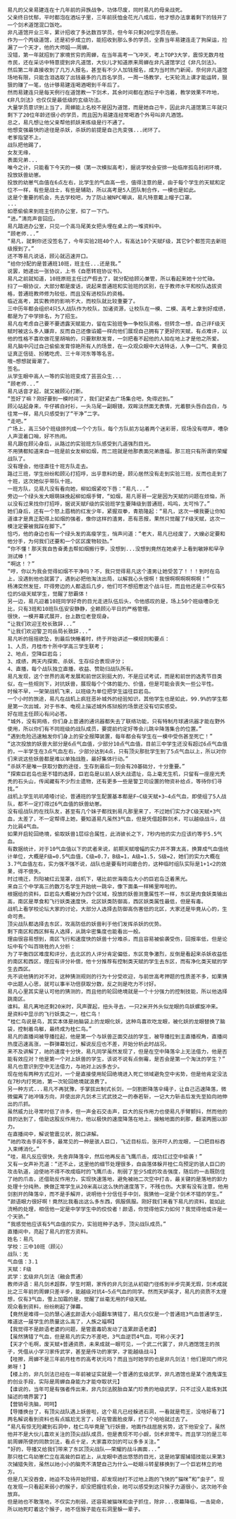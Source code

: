 	易凡的父亲易建连在十几年前的异族战争，功体尽废，同时易凡的母亲战死。
	父亲终日忧郁，平时都泡在酒坛子里，三年前抚恤金花光八成后，他才想办法拿着剩下的钱开了一个剑术道馆混口饭吃。
	非凡道馆开业三年，累计招收了多达数百学员，但今年只剩20位学员在册。
	作为一个丙级道馆，还是初步成立的，能招收到那么多的学员，全靠当年易建连走了狗屎运，捡漏了一个天才，他的大师姐——周蝉。
	没错，第一年就招到了家境贫穷的周蝉，在当年高考一飞冲天，考上TOP3大学，震惊无数月桂市民，还在采访中特意提到非凡道馆，大伙儿才知道原来周蝉在非凡道馆学过《非凡剑法》。
	然后第二年直接收到了几万人报名，甚至有不少人加钱报名，成为当时热门新闻，奈何非凡道馆场地有限，只能含泪选取了出钱最多的几百名学员，一周一场教学，七天轮流上课才能运转，狠狠的赚了一笔，估计够易建连喝酒喝到千年后了。
	然而易建连只是每天例行在道馆教一下剑术，其余时间都在酒坛子中泡着，教学效果不咋地，《非凡剑法》也仅仅是最低级的玄级功法。
	大量学员意识到上当了，周蝉能上名校不是因为道馆，而是她自己牛，因此非凡道馆第三年就只剩下了20位年龄还很小的学员，而且因为易建连经常喝酒个外号叫非凡酒馆。
	总之，易凡想让他父亲帮他抓妖来练级是行不通了。
	他想变强最快的途径是杀妖，杀妖的前提是自己先变强...闭环了。
	老爹指望不上，
	战队把他踢了，
	女友无缘，
	表面兄弟...
	唯今之计，只能看下今天的一模（第一次模拟高考），据说学校会安排一处临岸孤岛封闭环境，投放妖兽幼崽。
	投放的幼崽气血值在6点左右，比学生的气血高一些，值得注意的是，由于每个学生的天赋和定位不一样，有些是战士，有些是辅助，所以高考是5人团队制合作，一模也是如此。
	这是个重要的机会，先去学校吧，为了防止被NPC嘲讽，易凡特意戴上帽子口罩。
	...
	如愿偷偷来到班主任的办公室，扣了一下门。
	“进。”清亮声音回应。
	易凡踏进办公室，只见一个高马尾美女把头埋在桌上的一堆资料中。
	“顾老师...”
	“易凡，就剩你还没签名了，今年实验2班40个人，有高达10个天赋F级，其它9个都签完去新班级报到了。”
	还不等易凡说话，顾沁就迅速开口。
	“给你分配的是普通班10班，班主任...还是我。”
	说罢，她递出一张协议，上书《自愿转班协议书》。
	易凡之前就知道，10班原班主任过产假去了，就分配给顾沁兼管，所以看起来她十分忙碌。
	扫了一眼协议，大部分都是废话，说起来普通班和实验班的区别，在于教师水平和校队选拔资格，普通班教师修为较低，而且没有进校队的资格。
	临近高考，其实教师的影响不大，而校队就比较重要了。
	三中历年都会组织4只5人战队作为校队，加诸资源，让校队在一模、二模、高考上拿到好成绩，都是为了中学排名，为了招生。
	易凡在考虑自己要不要透露天赋能力，留在实验班争一争校队资格，但转念一想，自己评F级天赋时被这么多人嫌弃，反而自己还像谄媚一样向他们展现自己拥有了更好的天赋，有点难评，以他的性格不喜欢做花里胡哨的，只要默默发育，一剑把看不起他的人拍在地上才是他之所爱。
	易凡脑中闪过自己偷偷发育惊艳所有人的场景，在一众观众眼中大话特话，人争一口气、黄昏见证真正信徒、扮猪吃虎、三十年河东等等名言。
	哦~想想就膏潮了。
	签名。
	从学生眼中高人一等的实验班变成了芸芸众生...
	“顾老师...”
	易凡话音才起，就又被顾沁打断。
	“签好了嘛？刚好要到一模时间了，我们赶紧去广场集合吧，免得迟到。”
	顾沁站起身来，牛仔裤白衬衫，一头马尾一副眼镜，双眸淡然面无表情，光着额头唇白齿白，与往常一样，易凡只感受到了“干净”二字。
	“走吧。”
	广场上，高三50个班级排列成一个个方队，每个方队前方站着两个迷彩哥，现场没有噤声，嘈杂人声混着口哨，好不热闹。
	易凡跟在顾沁身后，从路过的实验班方队感受到几道强烈目光。
	不用猜都知道来自一班是前女友柳如烟，而二班就是他那表面兄弟唐福，那三班只有所谓的荣耀战队了。
	没有理会，他径直往十班方队走去。
	路过三班，学生纷纷和顾沁打招呼，出乎意料的是，顾沁居然没有走到实验三班，反而也走到了十班，这次她似乎带队十班。
	一班方队，见易凡没有看向她，柳如烟紧咬下唇：“易凡...”
	旁边一个绿头发大眼萌妹挽起柳如烟手臂，“如烟，易凡哥哥一定是因为天赋的问题在烦恼，所以没有过来找你打招呼，据说天赋F级的实验班学生要降级到普通班，呜呜，太可怜了。”
	她们身后，还有一个怒上眉梢的红发少年，紧握双拳，青筋隆起：“易凡，这次一模我要让你知道谁才是真正配得上如烟的强者，像你这样的渣男，恶有恶报，果然只觉醒了F级天赋，这次一模注定要被我踩在脚下。”
	恰巧，他的身边也有一个绿头发的高瘦学生，悄声问道：“老大，易凡已经废了，大嫂必定要和他分手，为何我们还要和一个区区废物较劲。”
	“你不懂！那天我自告奋勇去帮如烟搬行李，没想到...没想到竟然在她桌子上看到敏婷和早孕测试棒！”
	“啊这！？”
	“哼，你以为我会觉得如烟不干净吗？不，我只觉得易凡这个渣男让她受苦了！！！到时在岛上，没遇到他也就罢了，遇到必把他淘汰出局，以解我心头恨啊！我恨啊啊啊啊啊啊！”
	杨沸突然发狂，吓得旁边的人都退后几步，他们可不想招惹这个战斗狂，而且他还是三中仅有5位的S级天赋学生，觉醒了怒霸体！
	另一边，易凡迎着10班同学好奇的目光走进队伍后头，令他感叹的是，场上50个班级嘈杂无比，只有3班和10班队伍安安静静，全赖顾沁平日的严格管理。
	很快，一模开幕式展开，台上数位老登现身。
	“让我们欢迎王校长致辞...”
	“让我们欢迎警卫司岳局长致辞...”
	易凡听的摇摇欲坠，到最后快睡着时，终于开始讲述一模规则和要点：
	1、人员，月桂市十所中学高三学生联考；
	2、地点，空降巨岩岛；
	3、成绩，两天内探索、杀妖、生存综合表现评分；
	4、直播，每个战队独立直播，收益、赞助归战队所有。
	易凡发现，这个世界的高考发展和前世区别挺大的，不是应试考试，而是和前世的选秀节目类似，在一些规则下，对抗妖兽，展现每个个体的能力、价值，但是可能会丧失一些公平性。
	时候不早，一架架战机飞来，以班级为单位把学生运往巨岩岛。
	一个小时的旅途，易凡在战机上疯狂恶补城外的经验知识，其他学生也是如此，99.9%的学生都是第一次出城，对于书本、电视上描述城外炼狱般的场景还没有切实感受。
	好在班主任顾沁有问必答。
	“城外，没有网络，你们身上普通的通讯器都失去了联络功能，只有特制月球通讯器才能在野外使用，所以你们有不同班级的战队成员，要提前约定好等会儿跳伞降落集合的位置。”
	“遇到危险迅速触发你们身上的安全报障装置，每年都会有学生在一模中受伤甚至死亡！”
	“这次投放的妖兽大部分是6点气血值，少部分10点气血值，目前三中学生还没有超过6点气血值的，一半学生在3点气血左右，少部分达到4点，只有顶尖那批学生到了5点气血以上，所以对你们来说这些妖兽都是难以单独战胜，最好集体行动。”
	“杀妖不是唯一获取分数的途径，生存到最后一刻会有20基础分，十分重要。”
	“探索巨岩岛也是不错的选择，巨岩岛是以前人妖大战遗址，岛上毫无生机，只留有一座座光秃秃的石头山，传闻藏有不少烈士遗物，还有更多一些是警卫司设置的物资补给点，等待你们寻找。”
	战机上学生叽叽喳喳讨论，普通班的学生配置基本都是F~C级天赋+3~4点气血，即使组了5人战队，都不一定打得过6气血值的妖兽幼崽。
	没有组战队的在找队友，甚至有几个妹子都找到易凡那里来了，不过她们实力才C级天赋+3气血，太差了，不一定帮得上她，要知道易凡虽然3气血，但是凭借超群剑术，可以越级战斗，战力比肩4气血。
	如果开启轮回绝境，偷取妖兽1层综合属性，此消彼长之下，7秒内他的实力应该约等于5.5气血。
	有数据统计，对于10气血值以下的武者来说，前期天赋增幅的实力并不算太高，换算成气血值统计单位，大概是F级=0.5气血值，C级=0.7，B级=1，A级=1.5，S级=2，她们的实力大概在3.7气血值左右，实力强不强不说，战队也是要有时间磨合的，这种临时组队实际是1+1<2的效果，得不偿失。
	时过境迁，烈阳被红云笼罩，战机下，堪比前世海南岛大小的巨岩岛泛着黑光。
	来自三个中学高三的数万名学生开始统一跳伞，像下面条一样稀里哗啦的。
	根据给的资料，巨岩岛大概被分为四个区域，投放的妖兽测重属性不一样，东区是肉食妖类输出高，南区是草食和飞行妖类速度快，北区妖类防御高，西区妖类属性最低，但是有毒。
	战机上看学校论坛大家的讨论，大部分人选择去防御高伤害低的北区，大家还是毕竟从心的，生命可贵。
	顶尖战队都选择去东区，攻高防低的妖兽利于他们发挥杀妖的优势。
	剩下南区和西区鲜有人选择，从跳伞密集度也能看出一般。
	理由很容易想到，南区飞行和速度快的妖兽十分难杀，而且容易被偷袭受伤，回报率低，但是论坛中有个叫百晓牲的人分析：
	为了平衡四区难度和评分，去北区的人评分肯定偏低，东区竞争激烈，反倒是看起来杀妖收益低的南区和西区，理应有评分补偿，他十分推荐有控制类天赋的学生去东区，而有净化类天赋的学生去西区。
	先不说他猜的对不对，这种猜测规则的行为十分受欢迎，与前世高考押题的性质差不多，如果猜中出题人心思，就可以事半功倍获取分数，反之则是吃力不讨好。
	易凡心里其实是认可他的猜测的，而且他的轮回绝境就是一个十分强力的控制技能，所以他选择跳南区。
	谁料。易凡离地还剩20米时，风声骤起，扭头寻去，一只2米开外头似龙眼的鸟妖螺旋冲来。
	是资料中显示的飞行妖类之一，桂仁鸟！
	“桂仁鸟说是鸟，其实本体是祂脑袋上的龙眼化妖，这种鸟喜欢吃龙眼，被化妖的龙眼替换了脑袋，控制着鸟躯，最终成为桂仁鸟。”
	易凡的直播间被导播拉起，他是第一个与妖兽正面交战的学生，被导播拉到主直播视角，直播间热度迅速高涨，一群弹幕划过，解说反应也不差，开始分析此时战况。
	来不及讲解了，祂的速度十分快，易凡同学虽然发现了，但是在空中降落伞上无法借力，他是否能有效应对？他是第一个对上妖兽的学生，该说不说有点倒霉，是否会是第一个淘汰的学生？”
	易凡也意识到空中无法借力，与祂对上凶多吉少。
	现在他有两种方式应对，一个是直接使用轮回绝境进入死亡领域避免空中劣势，但是他肯定没法在7秒内打死祂，第一次轮回绝境就浪费了。
	另一种方式...易凡不再犹豫，手掌拔出制式长剑，一剑割断降落伞绳子，让自己迅速降落，微微偏离了祂冲锋方向，并使出非凡剑术三式武技之一的泰若斩，一记大力斩击后发先至拍向祂伸出的爪抓。
	虽然威力比寻常时低了许多，但一声金石交击声，巨大的反作用力也使易凡手臂颤抖，然而他的目的达到了，借助这股反作用力，他以极快的速度降落在地上，接触地面的刹那，翻滚两圈以卸力。
	在直播间中，解说管震见状，脱口讲解。
	“祂的攻击手段不多，最常见的一种是骇人巨口，飞近目标后，张开吓人的龙眼，一口把目标吞入束缚消化。”
	“哇，易凡反应很快，先舍弃降落伞，然后他再反击飞鹰爪击，成功扛过空中偷袭！”
	又有一女声补充道：“还不止，这里他的细节处理很多，自由落体躲开桂仁鸟预定的骇人巨口的攻击轨道，迫使祂不得不改成临时的飞鹰爪击，削弱了至少5成的攻击强度，随后的一击既防住了祂的爪击，还借助反作用力，实现快速落地，避免被祂二次空中打击，最关键的是落地的卸力处理十分纯熟，换做正常学生从20米高以这么快的速度落下，不残也伤。大家有没有注意，他用剑割开的降落伞，而不是手解开，说明他十分信任手中剑，我猜他一定是个剑术不错的学生。”
	“颜语眼力很好啊！竟然比我看出这么多东西，佩服佩服。刚好我们来看下易凡的资料，能如此流畅的处理，相信他一定是中学学生中的佼佼者！颜语，你觉得他实力如何？我觉得他或许是一个天骄。”
	“我感觉他应该有5气血值的实力，实验班种子选手，顶尖战队成员。”
	直播间中，亮起了易凡的官方资料。
	姓名：易凡
	学校：三中10班（顾沁）
	战队：无
	气血值：3.1
	天赋：F级
	武学：玄级非凡剑法（融会贯通）
	教师评语：易凡剑术超群，学生时期，家传的非凡剑法从初窥门径练到半步完美无瑕，剑术成就比之三年前的周蝉只差半步，能越级对抗4~5点气血的同学。然而天妒英才，易凡的资质不太理想，仅有3气血，雪上加霜的是，觉醒了丝毫无用的F级天赋。
	观众看到资料，纷纷刷起了弹幕。
	【竟然是难得一见的慧心通玄颜语大小姐翻车猜错了，易凡仅仅是一个普通班3气血普通学生，难道这一届学生的质量这么高了，人族之福啊】
	【我觉得不是颜语老婆的问题，是管震毒奶发动了连累颜语老婆】
	【虽然猜错了气血，但是易凡的实力不差吧，3气血逆罚4气血，可称小天才】
	【天才个毛啊，废天赋+普通资质，未来成就一眼可见，一个武二代罢了，非凡酒馆馆主的孩子，凭借从小学习家传武学，甚至是传功的家学，才能越级战斗】
	【哇擦，周蝉不是三年前月桂市的高考状元吗？而且当时她学的也是非凡剑法！他们是同门师兄弟呀！】
	【楼上的，非凡剑法已经在一年前被证实就是一个普通的玄级武学，非凡酒馆也是某个酒鬼谋生的创业手段，实际是周蝉自身能力才能夺取状元】
	【谁说的，当年可是有强者传出来，非凡剑法脱胎自某门珍贵的地级武学，只不过没人能练到其描述的境界罢了】
	【营销号洗脑，呵呵】
	【导播换台了，有顶尖战队遇上妖兽啦，这个易凡已经躲进石洞，一看就是苟王，没啥好看了】
	两名解说看到资料也有点尴尬无言了，好在管震脸皮厚，打了个哈哈就过去了。
	“易凡有惊无险藏到石洞中，桂仁鸟毕竟是飞行妖兽，地面作战屈居劣势，这下他安全了。虽然他并不是大伙儿喜欢关注的顶尖战队成员，但是表现不可小觑，剑术非常牛。而且学习的是三年前周蝉所使的同款剑法，看点十足，大家喜欢剑的可以多多关注。”
	“好的，导播又给我们带来了东区顶尖战队——荣耀的战斗画面...”
	那只桂仁鸟幼崽伫立在高耸的巨岩上，从龙眼中透出悠悠的目光，这是祂掌握捕猎技能以来第3次捕猎失败，虽然以祂小小的脑壳不清楚自己为什么一眨眼斗转星移换到了一个巨岩林立的地方。
	但是几天没吞食，祂迫不及待开始狩猎，却发现祂打不过地上跑的飞快的“猫咪”和“虫子”，现在发现一只看起来弱小的猴子，却没把握住机会，祂可以感受到这只猴子力道很小，这次祂不会放弃。
	但是祂也不敢落地，不仅实力削弱，还容易被猫咪和虫子抓住，除非...夜幕降临，一击毙命，所以祂死盯着这个猴子，祂不信猴子能在石洞里躲一辈子。
	
	
	
	
	